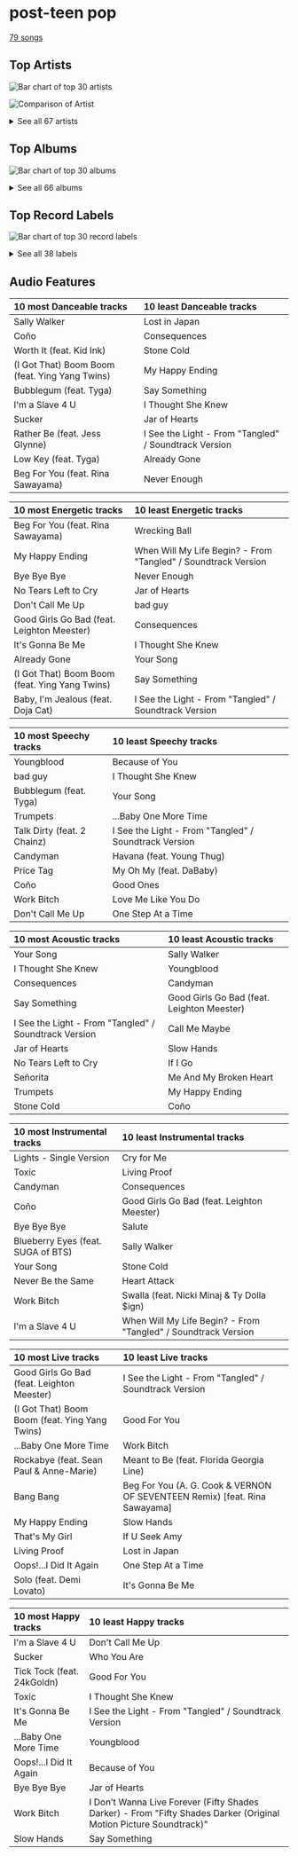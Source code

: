 # post-teen pop

[79 songs](post_teen_pop_tracks.md)

## Top Artists

![Bar chart of top 30 artists](../images/genres/post_teen_pop/artists.png)

![Comparison of Artist](../images/genres/post_teen_pop/artists_comparison.png)


<details>
<summary>See all 67 artists</summary>

|   Number of Tracks | Art                                                                                              | Artist                                       | 🔗                                                           |
|-------------------:|:-------------------------------------------------------------------------------------------------|:---------------------------------------------|:------------------------------------------------------------|
|                  8 | <img src="https://i.scdn.co/image/ab6761610000e5eb4e7e6ded87a4e0f65b5afcec" alt="" width="50" /> | Britney Spears                               | [🔗](https://open.spotify.com/artist/26dSoYclwsYLMAKD3tpOr4) |
|                  6 | <img src="https://i.scdn.co/image/ab6761610000e5ebec05963eab63676a539fef13" alt="" width="50" /> | Camila Cabello                               | [🔗](https://open.spotify.com/artist/4nDoRrQiYLoBzwC5BhVJzF) |
|                  6 | <img src="https://i.scdn.co/image/ab6761610000e5eb654972693e0efed3f3f4d090" alt="" width="50" /> | Jason Derulo                                 | [🔗](https://open.spotify.com/artist/07YZf4WDAMNwqr4jfgOZ8y) |
|                  5 | <img src="https://i.scdn.co/image/ab6761610000e5eb7a487027eb0c10af725d5410" alt="" width="50" /> | Clean Bandit                                 | [🔗](https://open.spotify.com/artist/6MDME20pz9RveH9rEXvrOM) |
|                  5 | <img src="https://i.scdn.co/image/ab6761610000e5eb586b55e89ac8b2b492f5490c" alt="" width="50" /> | Citizen Queen                                | [🔗](https://open.spotify.com/artist/2z7BqfKvVlkr8KVAOTBKcz) |
|                  5 | <img src="https://i.scdn.co/image/ab6761610000e5eb0db36498679f03f30606d45f" alt="" width="50" /> | Ellie Goulding                               | [🔗](https://open.spotify.com/artist/0X2BH1fck6amBIoJhDVmmJ) |
|                  4 | <img src="https://i.scdn.co/image/ab6761610000e5ebabfac786f093c4da55c99d4e" alt="" width="50" /> | Bebe Rexha                                   | [🔗](https://open.spotify.com/artist/64M6ah0SkkRsnPGtGiRAbb) |
|                  3 | <img src="https://i.scdn.co/image/ab6761610000e5eb6659b1cb61936bd7bcb229a2" alt="" width="50" /> | Demi Lovato                                  | [🔗](https://open.spotify.com/artist/6S2OmqARrzebs0tKUEyXyp) |
|                  3 | <img src="https://i.scdn.co/image/c56cf0cc89c8ecfec7145cf065ea2006d0706605" alt="" width="50" /> | *NSYNC                                       | [🔗](https://open.spotify.com/artist/6Ff53KvcvAj5U7Z1vojB5o) |
|                  3 | <img src="https://i.scdn.co/image/ab6761610000e5eb91f0dd753c09e051675a1ca6" alt="" width="50" /> | Jessie J                                     | [🔗](https://open.spotify.com/artist/2gsggkzM5R49q6jpPvazou) |
|                  3 | <img src="https://i.scdn.co/image/ab6761610000e5eb576cb43281160e345f728b71" alt="" width="50" /> | Charli XCX                                   | [🔗](https://open.spotify.com/artist/25uiPmTg16RbhZWAqwLBy5) |
|                  2 | <img src="https://i.scdn.co/image/ab6761610000e5eb02651b19050d8bf64b18d40a" alt="" width="50" /> | Miley Cyrus                                  | [🔗](https://open.spotify.com/artist/5YGY8feqx7naU7z4HrwZM6) |
|                  2 | <img src="https://i.scdn.co/image/ab6761610000e5ebf91c2e559a5a8233d3b35fb1" alt="" width="50" /> | Tyga                                         | [🔗](https://open.spotify.com/artist/5LHRHt1k9lMyONurDHEdrp) |
|                  2 | <img src="https://i.scdn.co/image/ab6761610000e5eb118cd1f3261f08d957105996" alt="" width="50" /> | Kelly Clarkson                               | [🔗](https://open.spotify.com/artist/3BmGtnKgCSGYIUhmivXKWX) |
|                  2 | <img src="https://i.scdn.co/image/ab6761610000e5eb65c99d6d784dc2cabd2a5492" alt="" width="50" /> | Mandy Moore                                  | [🔗](https://open.spotify.com/artist/2LJxr7Pt3JnP60eLxwbDOu) |
|                  2 | <img src="https://i.scdn.co/image/ab6761610000e5ebd6442ba68c144b0c84b207a4" alt="" width="50" /> | Rina Sawayama                                | [🔗](https://open.spotify.com/artist/2KEqzdPS7M5YwGmiuPTdr5) |
|                  2 | <img src="https://i.scdn.co/image/ab6761610000e5eb5acb3cb0a8b87d3952738b97" alt="" width="50" /> | Fifth Harmony                                | [🔗](https://open.spotify.com/artist/1l8Fu6IkuTP0U5QetQJ5Xt) |
|                  2 | <img src="https://i.scdn.co/image/ab6761610000e5eb371cba21c6962a457c550b81" alt="" width="50" /> | Christina Aguilera                           | [🔗](https://open.spotify.com/artist/1l7ZsJRRS8wlW3WfJfPfNS) |
|                  2 | <img src="https://i.scdn.co/image/ab6761610000e5eb7926088433d79485da5e1734" alt="" width="50" /> | Mabel                                        | [🔗](https://open.spotify.com/artist/1MIVXf74SZHmTIp4V4paH4) |
|                  2 | <img src="https://i.scdn.co/image/ab6761610000e5eb6a8e5e8752d1dc2dafa63f20" alt="" width="50" /> | Nicki Minaj                                  | [🔗](https://open.spotify.com/artist/0hCNtLu0JehylgoiP8L4Gh) |
|                  1 | <img src="https://i.scdn.co/image/ab6761610000e5eb00e1d52d9f1363c6f2c1bcd0" alt="" width="50" /> | Jonas Brothers                               | [🔗](https://open.spotify.com/artist/7gOdHgIoIKoe4i9Tta6qdD) |
|                  1 | <img src="https://i.scdn.co/image/ab6761610000e5ebd9dde4a54073dbd58fb91c7d" alt="" width="50" /> | Ty Dolla $ign                                | [🔗](https://open.spotify.com/artist/7c0XG5cIJTrrAgEC3ULPiq) |
|                  1 | <img src="https://i.scdn.co/image/ab6761610000e5eb9bbbc124c9f0f75af892d97d" alt="" width="50" /> | Christina Perri                              | [🔗](https://open.spotify.com/artist/7H55rcKCfwqkyDFH9wpKM6) |
|                  1 | <img src="https://i.scdn.co/image/ab6761610000e5eb292575f7d081016e04dff9ee" alt="" width="50" /> | The Pussycat Dolls                           | [🔗](https://open.spotify.com/artist/6wPhSqRtPu1UhRCDX5yaDJ) |
|                  1 | <img src="https://i.scdn.co/image/ab6761610000e5eb358577f183465ae7698a53a7" alt="" width="50" /> | Carly Rae Jepsen                             | [🔗](https://open.spotify.com/artist/6sFIWsNpZYqfjUpaCgueju) |
|                  1 | <img src="https://i.scdn.co/image/ab6761610000e5ebe32a61d17ecbe732a99d6d92" alt="" width="50" /> | 24kGoldn                                     | [🔗](https://open.spotify.com/artist/6fWVd57NKTalqvmjRd2t8Z) |
|                  1 | <img src="https://i.scdn.co/image/ab6761610000e5eb90a228bbe264818694c54834" alt="" width="50" /> | Ally Brooke                                  | [🔗](https://open.spotify.com/artist/6TXM1kV4L8DsDAkAfbOPYk) |
|                  1 | <img src="https://i.scdn.co/image/ab6761610000e5ebf271138f95fbe8188d909d50" alt="" width="50" /> | Kesha                                        | [🔗](https://open.spotify.com/artist/6LqNN22kT3074XbTVUrhzX) |
|                  1 | <img src="https://i.scdn.co/image/ab6761610000e5eb15a85a7957cac2c370e713ab" alt="" width="50" /> | Kid Ink                                      | [🔗](https://open.spotify.com/artist/6KZDXtSj0SzGOV705nNeh3) |
|                  1 | <img src="https://i.scdn.co/image/ab6761610000e5eb12123322672fbf71bd1e5c94" alt="" width="50" /> | Ella Eyre                                    | [🔗](https://open.spotify.com/artist/66TrUkUZ3RM29dqeDQRgyA) |
|                  1 | <img src="https://i.scdn.co/image/ab6761610000e5ebcdce7620dc940db079bf4952" alt="" width="50" /> | [Ariana Grande](../artists/ariana_grande.md) | [🔗](https://open.spotify.com/artist/66CXWjxzNUsdJxJ2JdwvnR) |
|                  1 | <img src="https://i.scdn.co/image/ab6761610000e5eb698a6abf2897a8fc8283cc0c" alt="" width="50" /> | Iggy Azalea                                  | [🔗](https://open.spotify.com/artist/5yG7ZAZafVaAlMTeBybKAL) |
|                  1 | <img src="https://i.scdn.co/image/ab6761610000e5eb46416642da7b30327821d26e" alt="" width="50" /> | A Great Big World                            | [🔗](https://open.spotify.com/artist/5xKp3UyavIBUsGy3DQdXeF) |
|                  1 | <img src="https://i.scdn.co/image/ab6761610000e5eb3b6f1762e81e53df14990f57" alt="" width="50" /> | B.o.B                                        | [🔗](https://open.spotify.com/artist/5ndkK3dpZLKtBklKjxNQwT) |
|                  1 | <img src="https://i.scdn.co/image/ab6761610000e5eb727a2ac15afe659be999beba" alt="" width="50" /> | Doja Cat                                     | [🔗](https://open.spotify.com/artist/5cj0lLjcoR7YOSnhnX0Po5) |
|                  1 | <img src="https://i.scdn.co/image/ab6761610000e5eb9fbf7133dfc04d4cd44ccd36" alt="" width="50" /> | ZAYN                                         | [🔗](https://open.spotify.com/artist/5ZsFI1h6hIdQRw2ti0hz81) |
|                  1 | <img src="https://i.scdn.co/image/ab6761610000e5eb92ce1e218cb7b48386efe3d8" alt="" width="50" /> | 5 Seconds of Summer                          | [🔗](https://open.spotify.com/artist/5Rl15oVamLq7FbSb0NNBNy) |
|                  1 | <img src="https://i.scdn.co/image/ab6761610000e5eb5af53f295e6c42529fbd0873" alt="" width="50" /> | Lauv                                         | [🔗](https://open.spotify.com/artist/5JZ7CnR6gTvEMKX4g70Amv) |
|                  1 | <img src="https://i.scdn.co/image/ab6761610000e5eb547d2b41c9f2c97318aad0ed" alt="" width="50" /> | Young Thug                                   | [🔗](https://open.spotify.com/artist/50co4Is1HCEo8bhOyUWKpn) |
|                  1 | <img src="https://i.scdn.co/image/ab6761610000e5eb5ace68c56849548db7f102be" alt="" width="50" /> | DaBaby                                       | [🔗](https://open.spotify.com/artist/4r63FhuTkUYltbVAg5TQnk) |
|                  1 | <img src="https://i.scdn.co/image/ab6761610000e5eb217f81a86110ebc7c0e43fb3" alt="" width="50" /> | Travis Barker                                | [🔗](https://open.spotify.com/artist/4exLIFE8sISLr28sqG1qNX) |
|                  1 | <img src="nan" alt="" width="50" />                                                              | YEJI & RYUJIN of ITZY                        | [🔗](https://open.spotify.com/artist/4TYswX6bKUjM9rbEL7CMBH) |
|                  1 | <img src="https://i.scdn.co/image/ab6761610000e5eb7d800f202dd15af03179876b" alt="" width="50" /> | Jess Glynne                                  | [🔗](https://open.spotify.com/artist/4ScCswdRlyA23odg9thgIO) |
|                  1 | <img src="https://i.scdn.co/image/145b7b08e7f1de22d033e957c0888a5f9e0c99e6" alt="" width="50" /> | Leighton Meester                             | [🔗](https://open.spotify.com/artist/481VlDdXZAIRxnHyywNbXn) |
|                  1 | <img src="https://i.scdn.co/image/8a522c7faa13cf4321ca6bea075fd97f75f40cfe" alt="" width="50" /> | Ying Yang Twins                              | [🔗](https://open.spotify.com/artist/44PA0rCQXikgOWbfY7Fq7m) |
|                  1 | <img src="https://i.scdn.co/image/ab6761610000e5eb08cd53940cbf5813ee5fe565" alt="" width="50" /> | Little Mix                                   | [🔗](https://open.spotify.com/artist/3e7awlrlDSwF3iM0WBjGMp) |
|                  1 | <img src="https://i.scdn.co/image/ab6761610000e5ebaa2d9bd207a62adc3edf6631" alt="" width="50" /> | Florida Georgia Line                         | [🔗](https://open.spotify.com/artist/3b8QkneNDz4JHKKKlLgYZg) |
|                  1 | <img src="https://i.scdn.co/image/ab6761610000e5eb49637fe719fddb8e90896f41" alt="" width="50" /> | Jhorrmountain                                | [🔗](https://open.spotify.com/artist/3aAX2y0amckZ7WcWoz2f2o) |
|                  1 | <img src="nan" alt="" width="50" />                                                              | Zachary Levi                                 | [🔗](https://open.spotify.com/artist/3XSyTI9ct70ZheMESAv2st) |
|                  1 | <img src="https://i.scdn.co/image/ab6761610000e5eb60c3e9abe7327c0097738f22" alt="" width="50" /> | Sean Paul                                    | [🔗](https://open.spotify.com/artist/3Isy6kedDrgPYoTS1dazA9) |
|                  1 | <img src="https://i.scdn.co/image/ab6761610000e5eba22623b5c4d912075ba59116" alt="" width="50" /> | Puri                                         | [🔗](https://open.spotify.com/artist/3ADyFy1orEwODaiHmRRMQp) |
|                  1 | <img src="https://i.scdn.co/image/ab6761610000e5eb9df0f924a5e609c8da143cd5" alt="" width="50" /> | A. G. Cook                                   | [🔗](https://open.spotify.com/artist/335TWGWGFan4vaacJzSiU8) |
|                  1 | <img src="https://i.scdn.co/image/ab6761610000e5ebc48ae32aff5303453105b2d3" alt="" width="50" /> | Cobra Starship                               | [🔗](https://open.spotify.com/artist/2aYJ5LAta2ScCdfLhKgZOY) |
|                  1 | <img src="https://i.scdn.co/image/ab6761610000e5eba8b955d42229e4cbd03d4cd8" alt="" width="50" /> | VERNON                                       | [🔗](https://open.spotify.com/artist/2Y34b9AOK30zXgL7cAH4NG) |
|                  1 | <img src="https://i.scdn.co/image/ab6761610000e5eb8ec4207332def07fec21874d" alt="" width="50" /> | [ITZY](../artists/itzy.md)                   | [🔗](https://open.spotify.com/artist/2KC9Qb60EaY0kW4eH68vr3) |
|                  1 | <img src="https://i.scdn.co/image/ab6761610000e5eb009ef60c0a99410630cc40c7" alt="" width="50" /> | Jordin Sparks                                | [🔗](https://open.spotify.com/artist/2AQjGvtT0pFYfxR3neFcvz) |
|                  1 | <img src="https://i.scdn.co/image/ab6761610000e5eb0f625b6df41bdd56196351bf" alt="" width="50" /> | Anne-Marie                                   | [🔗](https://open.spotify.com/artist/1zNqDE7qDGCsyzJwohVaoX) |
|                  1 | <img src="https://i.scdn.co/image/ab6761610000e5eb354a84cfb27458618bca3ecb" alt="" width="50" /> | MAX                                          | [🔗](https://open.spotify.com/artist/1bqxdqvUtPWZri43cKHac8) |
|                  1 | <img src="https://i.scdn.co/image/ab6761610000e5eba63a2b0ceb57eb509d67c90f" alt="" width="50" /> | Zara Larsson                                 | [🔗](https://open.spotify.com/artist/1Xylc3o4UrD53lo9CvFvVg) |
|                  1 | <img src="https://i.scdn.co/image/ab6761610000e5eb80c7323d8b64397c278f86df" alt="" width="50" /> | Niall Horan                                  | [🔗](https://open.spotify.com/artist/1Hsdzj7Dlq2I7tHP7501T4) |
|                  1 | <img src="https://i.scdn.co/image/ab6761610000e5ebf556662d187b9191c421be1c" alt="" width="50" /> | 2 Chainz                                     | [🔗](https://open.spotify.com/artist/17lzZA2AlOHwCwFALHttmp) |
|                  1 | <img src="https://i.scdn.co/image/ab6761610000e5ebee452efcf24aa4124fb28d94" alt="" width="50" /> | A$AP Rocky                                   | [🔗](https://open.spotify.com/artist/13ubrt8QOOCPljQ2FL1Kca) |
|                  1 | <img src="https://i.scdn.co/image/ab6761610000e5eb581efa688945cbb092df1726" alt="" width="50" /> | Avril Lavigne                                | [🔗](https://open.spotify.com/artist/0p4nmQO2msCgU4IF37Wi3j) |
|                  1 | <img src="https://i.scdn.co/image/ab6761610000e5eba9add5f319d70026d4f3b8a1" alt="" width="50" /> | Rixton                                       | [🔗](https://open.spotify.com/artist/0kkxsdcaWmWU2yWAqclDh4) |
|                  1 | <img src="https://i.scdn.co/image/ab6761610000e5eb0fad315ccb6b38517152d2cc" alt="" width="50" /> | SUGA                                         | [🔗](https://open.spotify.com/artist/0ebNdVaOfp6N0oZ1guIxM8) |
|                  1 | <img src="https://i.scdn.co/image/ab6761610000e5eba5205abffd84341e5bace828" alt="" width="50" /> | Selena Gomez                                 | [🔗](https://open.spotify.com/artist/0C8ZW7ezQVs4URX5aX7Kqx) |
|                  1 | <img src="https://i.scdn.co/image/ab6761610000e5eb5a00969a4698c3132a15fbb0" alt="" width="50" /> | [Taylor Swift](../artists/taylor_swift.md)   | [🔗](https://open.spotify.com/artist/06HL4z0CvFAxyc27GXpf02) |

</details>

## Top Albums

![Bar chart of top 30 albums](../images/genres/post_teen_pop/albums.png)


<details>
<summary>See all 66 albums</summary>

|   Number of Tracks | Art                                                                                              | Album                                                                      | 🔗                                                          |
|-------------------:|:-------------------------------------------------------------------------------------------------|:---------------------------------------------------------------------------|:-----------------------------------------------------------|
|                  3 | <img src="https://i.scdn.co/image/ab67616d0000b273a6cb8fab778e1efc406a5909" alt="" width="50" /> | No Strings Attached                                                        | [🔗](https://open.spotify.com/album/20RMokVwJ2wjQ0s8FOdOFC) |
|                  3 | <img src="https://i.scdn.co/image/ab67616d0000b2736eb0b9e73adcf04e4ed3eca4" alt="" width="50" /> | Camila                                                                     | [🔗](https://open.spotify.com/album/2vD3zSQr8hNlg0obNel4TE) |
|                  2 | <img src="https://i.scdn.co/image/ab67616d0000b2739900b995cd1a81c35c574ab0" alt="" width="50" /> | Who You Are (Platinum Edition)                                             | [🔗](https://open.spotify.com/album/3ga4adzUpLaS2LDcoqfs2r) |
|                  2 | <img src="https://i.scdn.co/image/ab67616d0000b27337fb0680110fbb107740de5d" alt="" width="50" /> | What Is Love? (Deluxe Edition)                                             | [🔗](https://open.spotify.com/album/1MvF4ulZKH7SaDQs9rE5nc) |
|                  2 | <img src="https://i.scdn.co/image/ab67616d0000b273597905f8f46dfc60f5a6d11f" alt="" width="50" /> | Tangled                                                                    | [🔗](https://open.spotify.com/album/1l0aFrH24oPrQSqGtfeFyE) |
|                  2 | <img src="https://i.scdn.co/image/ab67616d0000b2730376bdff8b70d934f297303e" alt="" width="50" /> | Talk Dirty                                                                 | [🔗](https://open.spotify.com/album/4PeZu0It7qVrTG40t3HM9A) |
|                  2 | <img src="https://i.scdn.co/image/ab67616d0000b2735f53c0dbe5190a0af0fa28f3" alt="" width="50" /> | Romance                                                                    | [🔗](https://open.spotify.com/album/3Vsbl0diFGw8HNSjG8ue9m) |
|                  2 | <img src="https://i.scdn.co/image/ab67616d0000b273a90401b8d27cd6b5f3a46242" alt="" width="50" /> | Lights                                                                     | [🔗](https://open.spotify.com/album/3duZhvcaoqdNveQYXf9dMV) |
|                  2 | <img src="https://i.scdn.co/image/ab67616d0000b273efc6988972cb04105f002cd4" alt="" width="50" /> | In The Zone                                                                | [🔗](https://open.spotify.com/album/0z7pVBGOD7HCIB7S8eLkLI) |
|                  2 | <img src="https://i.scdn.co/image/ab67616d0000b27354c6edd554935d73e159e199" alt="" width="50" /> | Circus (Deluxe Version)                                                    | [🔗](https://open.spotify.com/album/2tve5DGwub1TtbX1khPX5j) |
|                  2 | <img src="https://i.scdn.co/image/ab67616d0000b273f629eb64fd8ef76a97b154f5" alt="" width="50" /> | CRASH                                                                      | [🔗](https://open.spotify.com/album/1QqipMXWzJhr6yfcNKTp8B) |
|                  1 | <img src="https://i.scdn.co/image/ab67616d0000b27326a2f5224465a369f8abbf88" alt="" width="50" /> | lovestrong.                                                                | [🔗](https://open.spotify.com/album/3XNK8vPk3O1rjhDZyOMJ6n) |
|                  1 | <img src="https://i.scdn.co/image/ab67616d0000b273fec526f773b919f6ec2e1127" alt="" width="50" /> | bad guy                                                                    | [🔗](https://open.spotify.com/album/1phloQZ7zGTlsfQVUBiTbK) |
|                  1 | <img src="https://i.scdn.co/image/ab67616d0000b27341aa6776dc15fbd71a2b4557" alt="" width="50" /> | Youngblood (Deluxe)                                                        | [🔗](https://open.spotify.com/album/2D0Hi3Jj6RFnpWDcSa0Otu) |
|                  1 | <img src="https://i.scdn.co/image/ab67616d0000b2739c291af4bf0c3071847f2b80" alt="" width="50" /> | Under My Skin                                                              | [🔗](https://open.spotify.com/album/7851Vsjv3apS52sXUik6iF) |
|                  1 | <img src="https://i.scdn.co/image/ab67616d0000b2733ec9036a9f7289e924194bec" alt="" width="50" /> | Tick Tock (feat. 24kGoldn)                                                 | [🔗](https://open.spotify.com/album/3tuAs968COA2vxKjiLvmxr) |
|                  1 | <img src="https://i.scdn.co/image/ab67616d0000b27364d58f6e7672baecc8972806" alt="" width="50" /> | Tattoos (Deluxe Edition)                                                   | [🔗](https://open.spotify.com/album/3wDeTllVvayYsWTHsFNWZQ) |
|                  1 | <img src="https://i.scdn.co/image/ab67616d0000b2739d6522bee68370fa5592301d" alt="" width="50" /> | Swalla (feat. Nicki Minaj & Ty Dolla $ign)                                 | [🔗](https://open.spotify.com/album/2e5CxfyEwBW115beiwh7Mc) |
|                  1 | <img src="https://i.scdn.co/image/ab67616d0000b27367eda217860e86c43481a5cb" alt="" width="50" /> | Solo (feat. Demi Lovato)                                                   | [🔗](https://open.spotify.com/album/1q7a5wZeti0neU2jDn8Dz3) |
|                  1 | <img src="https://i.scdn.co/image/ab67616d0000b2734fb1446223808a37ba8914b5" alt="" width="50" /> | Slow Grenade                                                               | [🔗](https://open.spotify.com/album/15Zgvxqql6EPHE3NJlUt0R) |
|                  1 | <img src="https://i.scdn.co/image/ab67616d0000b2732bba357383c6f9dbb5112392" alt="" width="50" /> | Slide Away                                                                 | [🔗](https://open.spotify.com/album/0SHGFAL8WZUvpWb5iLPp6E) |
|                  1 | <img src="https://i.scdn.co/image/ab67616d0000b27348c7740526dec326d08b28d8" alt="" width="50" /> | Señorita                                                                   | [🔗](https://open.spotify.com/album/40wlfdkpATRjUMtrlt6BFb) |
|                  1 | <img src="https://i.scdn.co/image/ab67616d0000b273b3d3d1ba43e085f5ab80e56a" alt="" width="50" /> | Salute (Expanded Edition)                                                  | [🔗](https://open.spotify.com/album/4cH9WxyfNWlfR257RitWBt) |
|                  1 | <img src="https://i.scdn.co/image/ab67616d0000b273e6f5ed9a9059f686965ba90a" alt="" width="50" /> | Revival (Deluxe)                                                           | [🔗](https://open.spotify.com/album/7lDBDk8OQarV5dBMu3qrdz) |
|                  1 | <img src="https://i.scdn.co/image/ab67616d0000b2735bdd9e580fdda5e676a25e6a" alt="" width="50" /> | Reflection (Deluxe)                                                        | [🔗](https://open.spotify.com/album/0zAsh6hObeNmFgFPrUiFcP) |
|                  1 | <img src="https://i.scdn.co/image/ab67616d0000b27306b7221a0ecc0dd36f4f8f18" alt="" width="50" /> | React                                                                      | [🔗](https://open.spotify.com/album/0Dg7mV6QrpSw8b3o45bNkq) |
|                  1 | <img src="https://i.scdn.co/image/ab67616d0000b2732aa20611c7fb964a74ab01a6" alt="" width="50" /> | Oops!... I Did It Again                                                    | [🔗](https://open.spotify.com/album/5PmgtkodFl2Om3hMXONDll) |
|                  1 | <img src="https://i.scdn.co/image/ab67616d0000b273a0dbab021f379ba34283a4ed" alt="" width="50" /> | No Tears Left to Cry                                                       | [🔗](https://open.spotify.com/album/2f47uqbseyM4AGSCiIQaw2) |
|                  1 | <img src="https://i.scdn.co/image/ab67616d0000b273e2a93f34e3c52c12f2a5578f" alt="" width="50" /> | New Eyes                                                                   | [🔗](https://open.spotify.com/album/4a6DxkhmMvvEdPXxm4ergN) |
|                  1 | <img src="https://i.scdn.co/image/ab67616d0000b2739c5f8c31793f6cf28146004b" alt="" width="50" /> | Never Enough                                                               | [🔗](https://open.spotify.com/album/0c9cgQqbVL9QVvwbA6faAB) |
|                  1 | <img src="https://i.scdn.co/image/ab67616d0000b273deec12a28d1e336c5052e9aa" alt="" width="50" /> | My Everything (Deluxe)                                                     | [🔗](https://open.spotify.com/album/6EVYTRG1drKdO8OnIQBeEj) |
|                  1 | <img src="https://i.scdn.co/image/ab67616d0000b2734f89844c76d620ff098ef5c6" alt="" width="50" /> | Low Key (feat. Tyga)                                                       | [🔗](https://open.spotify.com/album/5Wba3IvT61Jz2kZDVKbrxH) |
|                  1 | <img src="https://i.scdn.co/image/ab67616d0000b2731dd365a8240e6a0c0294f764" alt="" width="50" /> | Lost in Japan                                                              | [🔗](https://open.spotify.com/album/1Zs8K8co0WkLKaQ4NxduR5) |
|                  1 | <img src="https://i.scdn.co/image/ab67616d0000b273647377a36072bd08e44dd32b" alt="" width="50" /> | Let The Road                                                               | [🔗](https://open.spotify.com/album/02ae5i5UAoFrt2peVox9Xd) |
|                  1 | <img src="https://i.scdn.co/image/ab67616d0000b273a111f7769013f1731e9c697c" alt="" width="50" /> | Kiss (Deluxe)                                                              | [🔗](https://open.spotify.com/album/29blfJv8AddJrjuG3DpE13) |
|                  1 | <img src="https://i.scdn.co/image/ab67616d0000b273260e2444b3431b3b8b559bc3" alt="" width="50" /> | Jordin Sparks                                                              | [🔗](https://open.spotify.com/album/6JCNOvp9UeMrFuXwNW0JW6) |
|                  1 | <img src="https://i.scdn.co/image/ab67616d0000b273fb4278cf3d557dc89ca80ad5" alt="" width="50" /> | Ivy To Roses (Mixtape)                                                     | [🔗](https://open.spotify.com/album/0syM7OUAhV7S6XmOa4nLUZ) |
|                  1 | <img src="https://i.scdn.co/image/ab67616d0000b273554488d0c51967b1654d8ce5" alt="" width="50" /> | Is There Anybody Out There?                                                | [🔗](https://open.spotify.com/album/1yOcLa4euMk9sV7rRJ89Dl) |
|                  1 | <img src="https://i.scdn.co/image/ab67616d0000b273fc26c1e9b1cc4ecd87e9ddef" alt="" width="50" /> | In My Defense                                                              | [🔗](https://open.spotify.com/album/3kQvfhjfU6Mleis6k6vpmw) |
|                  1 | <img src="https://i.scdn.co/image/ab67616d0000b2732ae921f082ae5db4d3da818f" alt="" width="50" /> | I Don’t Wanna Live Forever (Fifty Shades Darker)                           | [🔗](https://open.spotify.com/album/5MxXY7DbFMUiHFTPUabgJJ) |
|                  1 | <img src="https://i.scdn.co/image/ab67616d0000b273c83d25c1b9d5f384c32d834a" alt="" width="50" /> | Hot Mess                                                                   | [🔗](https://open.spotify.com/album/41TUivD915ztiKgyu99H9T) |
|                  1 | <img src="https://i.scdn.co/image/ab67616d0000b273de1a3a5eaa0c75bb18e7b597" alt="" width="50" /> | Happiness Begins                                                           | [🔗](https://open.spotify.com/album/1Uf67JAtkVWfdydzFFqNF2) |
|                  1 | <img src="https://i.scdn.co/image/ab67616d0000b2735bac234d5511248b248caf36" alt="" width="50" /> | Flicker (Deluxe)                                                           | [🔗](https://open.spotify.com/album/7ahctQBwcSxDdP0fRAPo2p) |
|                  1 | <img src="https://i.scdn.co/image/ab67616d0000b2736cd9798b6ace10ff98d1abdd" alt="" width="50" /> | Fifty Shades Freed (Original Motion Picture Soundtrack)                    | [🔗](https://open.spotify.com/album/4w0N1CaZwQ5RPIuawqlYyy) |
|                  1 | <img src="https://i.scdn.co/image/ab67616d0000b27361fe6d3a50c0beaa3cfe33e9" alt="" width="50" /> | Expectations                                                               | [🔗](https://open.spotify.com/album/4TOkZvtqNpg5UHyGxCn0mS) |
|                  1 | <img src="https://i.scdn.co/image/ab67616d0000b273519241bcfc352fc3eaaac5db" alt="" width="50" /> | Everything Is 4                                                            | [🔗](https://open.spotify.com/album/59eUYETmE1zi31ESb3SUkI) |
|                  1 | <img src="https://i.scdn.co/image/ab67616d0000b27334da09e702c7f9ca573981e5" alt="" width="50" /> | Ella Eyre                                                                  | [🔗](https://open.spotify.com/album/5J69OYtRXeI9dHDK2R95h5) |
|                  1 | <img src="https://i.scdn.co/image/ab67616d0000b273aadb13ae608f6af20528409b" alt="" width="50" /> | Demi                                                                       | [🔗](https://open.spotify.com/album/6Kssm2LosQ0WyLukFZkEG5) |
|                  1 | <img src="https://i.scdn.co/image/ab67616d0000b273570d18beb1f15ef8adfb27a5" alt="" width="50" /> | Delirium                                                                   | [🔗](https://open.spotify.com/album/4A43DyDoAVa1Fb8pq6Yejl) |
|                  1 | <img src="https://i.scdn.co/image/ab67616d0000b273c4f298e7cbedb77f8e030ff0" alt="" width="50" /> | Cry for Me                                                                 | [🔗](https://open.spotify.com/album/2dq4ae5hiyxlFPG1s8rlq5) |
|                  1 | <img src="https://i.scdn.co/image/ab67616d0000b2731d56717d1786e938a105b6df" alt="" width="50" /> | Coño                                                                       | [🔗](https://open.spotify.com/album/1h3x5tLWXhf438Y5AK60Ml) |
|                  1 | <img src="https://i.scdn.co/image/ab67616d0000b273ed164cf1c10f028e8f528784" alt="" width="50" /> | Confident                                                                  | [🔗](https://open.spotify.com/album/56yYgfX6M5FlpETfyZSHkn) |
|                  1 | <img src="https://i.scdn.co/image/ab67616d0000b2733c9f7b8faf039c7607d12255" alt="" width="50" /> | Britney Jean (Deluxe Version)                                              | [🔗](https://open.spotify.com/album/5rlB2HPoNHg2m1wmmh0TRv) |
|                  1 | <img src="https://i.scdn.co/image/ab67616d0000b273e1a4e01cb7a1ecff468bbead" alt="" width="50" /> | Britney (Digital Deluxe Version)                                           | [🔗](https://open.spotify.com/album/5ax3GTsfX5uCUaNgnJsSG5) |
|                  1 | <img src="https://i.scdn.co/image/ab67616d0000b27303dadde4d9d305c1c3e0d91c" alt="" width="50" /> | Breakaway                                                                  | [🔗](https://open.spotify.com/album/5gDAEao3VxFdbm8vS0koQq) |
|                  1 | <img src="https://i.scdn.co/image/ab67616d0000b2732c960195315acacaaabf1271" alt="" width="50" /> | Break My Heart Myself (feat. YEJI & RYUJIN of ITZY)                        | [🔗](https://open.spotify.com/album/6nHECY2OnWXVmd4QjGhJEm) |
|                  1 | <img src="https://i.scdn.co/image/ab67616d0000b2739660ae57836f713884d86cbb" alt="" width="50" /> | Blueberry Eyes (feat. SUGA of BTS)                                         | [🔗](https://open.spotify.com/album/2dEJHnsuxIij7YeBbt0sVm) |
|                  1 | <img src="https://i.scdn.co/image/ab67616d0000b27359684831e2b29bf06842f204" alt="" width="50" /> | Better Mistakes                                                            | [🔗](https://open.spotify.com/album/0ypVp54cO3kexiJNu33wYp) |
|                  1 | <img src="https://i.scdn.co/image/ab67616d0000b273b0ed835957dbf3c63184a3bc" alt="" width="50" /> | Beg For You (A. G. Cook & VERNON OF SEVENTEEN Remix) [feat. Rina Sawayama] | [🔗](https://open.spotify.com/album/6snPKZGUbpydW2XJu9ievq) |
|                  1 | <img src="https://i.scdn.co/image/ab67616d0000b2736b18d0490878750cd69abf2c" alt="" width="50" /> | Bangerz (Deluxe Version)                                                   | [🔗](https://open.spotify.com/album/3RDqXDc1bAETps54MSSOW0) |
|                  1 | <img src="https://i.scdn.co/image/ab67616d0000b273d74f4550a6e409bf51652db7" alt="" width="50" /> | Back To Basics                                                             | [🔗](https://open.spotify.com/album/0zRJsgzHZUUdk8Rjk6Segd) |
|                  1 | <img src="https://i.scdn.co/image/ab67616d0000b273d0927ea5b0dde802e65eb9b6" alt="" width="50" /> | Baby, I'm Jealous (feat. Doja Cat)                                         | [🔗](https://open.spotify.com/album/2N367tN1eIXrHNVe86aVy4) |
|                  1 | <img src="https://i.scdn.co/image/ab67616d0000b2737a6339d6ddfd579f77559b3c" alt="" width="50" /> | Animal (Expanded Edition)                                                  | [🔗](https://open.spotify.com/album/6fpLLJsDSSAlToEDW2jv4F) |
|                  1 | <img src="https://i.scdn.co/image/ab67616d0000b2737ed87984e7f39ba42ee1b50a" alt="" width="50" /> | All I Ever Wanted                                                          | [🔗](https://open.spotify.com/album/4h8seeFAi6iYhslcWIxTSG) |
|                  1 | <img src="https://i.scdn.co/image/ab67616d0000b273d03fa6f4e758282b7920b5c8" alt="" width="50" /> | 7/27 (Deluxe)                                                              | [🔗](https://open.spotify.com/album/0pF0oyuPNdOObniB1Ng0kW) |
|                  1 | <img src="https://i.scdn.co/image/ab67616d0000b2738e49866860c25afffe2f1a02" alt="" width="50" /> | ...Baby One More Time (Digital Deluxe Version)                             | [🔗](https://open.spotify.com/album/3WNxdumkSMGMJRhEgK80qx) |

</details>


## Top Record Labels

![Bar chart of top 30 record labels](../images/genres/post_teen_pop/labels.png)


<details>
<summary>See all 38 labels</summary>

|   Number of Tracks | Label                                                             |
|-------------------:|:------------------------------------------------------------------|
|                 12 | [RCA Records Label](../labels/rca_records_label.md)               |
|                 10 | [Jive](../labels/jive.md)                                         |
|                  9 | [Syco Music](../labels/syco_music.md)                             |
|                  9 | [Epic](../labels/epic.md)                                         |
|                  8 | [Warner Records](../labels/warner_records.md)                     |
|                  5 | [Polydor Records](../labels/polydor_records.md)                   |
|                  5 | [Citizen Queen](../labels/citizen_queen.md)                       |
|                  5 | [Beluga Heights](../labels/beluga_heights.md)                     |
|                  5 | [Atlantic Records UK](../labels/atlantic_records_uk.md)           |
|                  5 | [Atlantic Records](../labels/atlantic_records.md)                 |
|                  3 | [Republic Records](../labels/republic_records.md)                 |
|                  2 | [Walt Disney Records](../labels/walt_disney_records.md)           |
|                  2 | [Universal Music LLC](../labels/universal_music_llc.md)           |
|                  2 | [Lava Music](../labels/lava_music.md)                             |
|                  2 | [Hollywood Records](../labels/hollywood_records.md)               |
|                  1 | [Warner Bros.](../labels/warner_bros_.md)                         |
|                  1 | [Virgin Records](../labels/virgin_records.md)                     |
|                  1 | [Universal Music Group](../labels/universal_music_group.md)       |
|                  1 | [Spinnin' Records](../labels/spinnin__records.md)                 |
|                  1 | [Sony Music Entertainment](../labels/sony_music_entertainment.md) |
|                  1 | [Silent Records IGA](../labels/silent_records_iga.md)             |
|                  1 | [Silent Records](../labels/silent_records.md)                     |
|                  1 | [Selena Gomez PS](../labels/selena_gomez_ps.md)                   |
|                  1 | [Latium](../labels/latium.md)                                     |
|                  1 | [Jonas Brothers Recording](../labels/jonas_brothers_recording.md) |
|                  1 | [Giant Little Man](../labels/giant_little_man.md)                 |
|                  1 | [Fueled By Ramen](../labels/fueled_by_ramen.md)                   |
|                  1 | [FSF](../labels/fsf.md)                                           |
|                  1 | [EMPIRE](../labels/empire.md)                                     |
|                  1 | [Decaydance](../labels/decaydance.md)                             |
|                  1 | [Colour Vision Records](../labels/colour_vision_records.md)       |
|                  1 | [Capitol Records (US1A)](../labels/capitol_records__us1a_.md)     |
|                  1 | [Capitol Records](../labels/capitol_records.md)                   |
|                  1 | [Big Beat Records](../labels/big_beat_records.md)                 |
|                  1 | [Bad Dreams Records](../labels/bad_dreams_records.md)             |
|                  1 | [Arista](../labels/arista.md)                                     |
|                  1 | [Access Records](../labels/access_records.md)                     |
|                  1 | [19 Recordings Limited](../labels/19_recordings_limited.md)       |

</details>


## Audio Features

| 10 most Danceable tracks                       | 10 least Danceable tracks                             |
|:-----------------------------------------------|:------------------------------------------------------|
| Sally Walker                                   | Lost in Japan                                         |
| Coño                                           | Consequences                                          |
| Worth It (feat. Kid Ink)                       | Stone Cold                                            |
| (I Got That) Boom Boom (feat. Ying Yang Twins) | My Happy Ending                                       |
| Bubblegum (feat. Tyga)                         | Say Something                                         |
| I'm a Slave 4 U                                | I Thought She Knew                                    |
| Sucker                                         | Jar of Hearts                                         |
| Rather Be (feat. Jess Glynne)                  | I See the Light - From "Tangled" / Soundtrack Version |
| Low Key (feat. Tyga)                           | Already Gone                                          |
| Beg For You (feat. Rina Sawayama)              | Never Enough                                          |

| 10 most Energetic tracks                       | 10 least Energetic tracks                                      |
|:-----------------------------------------------|:---------------------------------------------------------------|
| Beg For You (feat. Rina Sawayama)              | Wrecking Ball                                                  |
| My Happy Ending                                | When Will My Life Begin? - From "Tangled" / Soundtrack Version |
| Bye Bye Bye                                    | Never Enough                                                   |
| No Tears Left to Cry                           | Jar of Hearts                                                  |
| Don't Call Me Up                               | bad guy                                                        |
| Good Girls Go Bad (feat. Leighton Meester)     | Consequences                                                   |
| It's Gonna Be Me                               | I Thought She Knew                                             |
| Already Gone                                   | Your Song                                                      |
| (I Got That) Boom Boom (feat. Ying Yang Twins) | Say Something                                                  |
| Baby, I'm Jealous (feat. Doja Cat)             | I See the Light - From "Tangled" / Soundtrack Version          |

| 10 most Speechy tracks      | 10 least Speechy tracks                               |
|:----------------------------|:------------------------------------------------------|
| Youngblood                  | Because of You                                        |
| bad guy                     | I Thought She Knew                                    |
| Bubblegum (feat. Tyga)      | Your Song                                             |
| Trumpets                    | ...Baby One More Time                                 |
| Talk Dirty (feat. 2 Chainz) | I See the Light - From "Tangled" / Soundtrack Version |
| Candyman                    | Havana (feat. Young Thug)                             |
| Price Tag                   | My Oh My (feat. DaBaby)                               |
| Coño                        | Good Ones                                             |
| Work Bitch                  | Love Me Like You Do                                   |
| Don't Call Me Up            | One Step At a Time                                    |

| 10 most Acoustic tracks                               | 10 least Acoustic tracks                   |
|:------------------------------------------------------|:-------------------------------------------|
| Your Song                                             | Sally Walker                               |
| I Thought She Knew                                    | Youngblood                                 |
| Consequences                                          | Candyman                                   |
| Say Something                                         | Good Girls Go Bad (feat. Leighton Meester) |
| I See the Light - From "Tangled" / Soundtrack Version | Call Me Maybe                              |
| Jar of Hearts                                         | Slow Hands                                 |
| No Tears Left to Cry                                  | If I Go                                    |
| Señorita                                              | Me And My Broken Heart                     |
| Trumpets                                              | My Happy Ending                            |
| Stone Cold                                            | Coño                                       |

| 10 most Instrumental tracks        | 10 least Instrumental tracks                                   |
|:-----------------------------------|:---------------------------------------------------------------|
| Lights - Single Version            | Cry for Me                                                     |
| Toxic                              | Living Proof                                                   |
| Candyman                           | Consequences                                                   |
| Coño                               | Good Girls Go Bad (feat. Leighton Meester)                     |
| Bye Bye Bye                        | Salute                                                         |
| Blueberry Eyes (feat. SUGA of BTS) | Sally Walker                                                   |
| Your Song                          | Stone Cold                                                     |
| Never Be the Same                  | Heart Attack                                                   |
| Work Bitch                         | Swalla (feat. Nicki Minaj & Ty Dolla $ign)                     |
| I'm a Slave 4 U                    | When Will My Life Begin? - From "Tangled" / Soundtrack Version |

| 10 most Live tracks                            | 10 least Live tracks                                                       |
|:-----------------------------------------------|:---------------------------------------------------------------------------|
| Good Girls Go Bad (feat. Leighton Meester)     | I See the Light - From "Tangled" / Soundtrack Version                      |
| (I Got That) Boom Boom (feat. Ying Yang Twins) | Good For You                                                               |
| ...Baby One More Time                          | Work Bitch                                                                 |
| Rockabye (feat. Sean Paul & Anne-Marie)        | Meant to Be (feat. Florida Georgia Line)                                   |
| Bang Bang                                      | Beg For You (A. G. Cook & VERNON OF SEVENTEEN Remix) [feat. Rina Sawayama] |
| My Happy Ending                                | Slow Hands                                                                 |
| That's My Girl                                 | If U Seek Amy                                                              |
| Living Proof                                   | Lost in Japan                                                              |
| Oops!...I Did It Again                         | One Step At a Time                                                         |
| Solo (feat. Demi Lovato)                       | It's Gonna Be Me                                                           |

| 10 most Happy tracks       | 10 least Happy tracks                                                                                              |
|:---------------------------|:-------------------------------------------------------------------------------------------------------------------|
| I'm a Slave 4 U            | Don't Call Me Up                                                                                                   |
| Sucker                     | Who You Are                                                                                                        |
| Tick Tock (feat. 24kGoldn) | Good For You                                                                                                       |
| Toxic                      | I Thought She Knew                                                                                                 |
| It's Gonna Be Me           | I See the Light - From "Tangled" / Soundtrack Version                                                              |
| ...Baby One More Time      | Youngblood                                                                                                         |
| Oops!...I Did It Again     | Because of You                                                                                                     |
| Bye Bye Bye                | Jar of Hearts                                                                                                      |
| Work Bitch                 | I Don’t Wanna Live Forever (Fifty Shades Darker) - From "Fifty Shades Darker (Original Motion Picture Soundtrack)" |
| Slow Hands                 | Say Something                                                                                                      |
